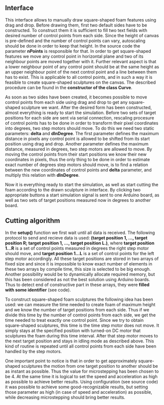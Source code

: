 ## Interface
	
This interface allows to manually draw square-shaped foam features using drag and drop. Before drawing them, first two default sides have to be constructed. To construct them it is sufficient to fill two text fields with desired number of control points from each side. Since the height of canvas is pre-defined and the number of control points can vary, autoscaling should be done in order to keep that height. In the source code the parameter **nPoints** is responsible for that. In order to get square-shaped features we move any control point in horizontal plane and two of its neighbour points are moved together with it. Further relevant aspect is that a lower neighbour point of any control point should be at the same height as an upper neighbour point of the next control point and a line between them has to exist. This is applicable to all control points, and in such a way it is feasible to create square-shaped sculptures on the canvas. The described procedure can be found in the **constructor of the class Curve**.

As soon as two sides have been created, it becomes possible to move control points from each side
using drag and drop to get any square-shaped sculpture we want. After the desired form has been
constructed, almost everything is ready to start the simulation. Before two sets of target positions
for each side are sent via serial connection, rescaling procesure of control points has to be done in
order to transform their pixel coordinates into degrees, two step motors should move. To do this we
need two static parameters: **delta** and **dInDegree**. The first parameter defines the maximum distance in 
pixels any control point is allowed to be shifted from its start position using drag and drop. Another
parameter defines the maximum distance, measured in degrees, two step motors are allowed to move. By
moving the control points from their start positions we know their new coordinates in pixels, thus
the only thing to be done in order to estimate exact number of degrees step motors should move, is to
find a relation between the new coordinates of control points and **delta** parameter, and multiply this
relation with **dInDegree**.

Now it is everything ready to start the simulation, as well as start cutting the foam according to
the drawn sculpture in interface. By clicking two appropriate buttons a start simulation signal
is sent to one Arduino board, as well as two sets of target positions measured now in degrees to another
board.
	
## Cutting algorithm
	
In the **setup()** function we first wait until all data is received. The following protocol to send and recieve data is used: **(target position 1, ..., target position R; target position 1, ..., target position L.)**, where **target position 1...R** is a set of control points measured in degrees the right step motor should move, and **target position 1...L** is a set of control points for the left step motor accordingly. All these target positions are stored in two arrays of fixed size and since it is impossible to know exact number of elements in these two arrays by compile time, this size is selected to be big enough. Another possibility would be to dynamically allocate required memory, but this has been considered as not the best solution using Arduino boards. Thus to detect end of constructive part in these arrays, they were **filled with some
identifier** (see code).

To construct square-shaped foam sculptures the following idea has been used: we can measure the
time needed to create foam of maximum height and we know the number of target positions from each
side. Thus if we divide this time by the number of control points from each side, we get the time
needed to treat exactly one control point. Since we try to obtain square-shaped sculptures, this time
is the time step motor does not move. It simply stays at the specified position with turned-on
DC motor that sculptures the foam during this time interval. After that step motor moves to the next
target position and stays in idling mode as described above. This kind of routine is repeated until
all control points from each side have been handled by the step motors. 

One important point to notice is that in order to get approximately square-shaped sculptures the 
motion from one target position to another should be as instant as possible. Thus the value for 
microstepping has been chosen to be 4. At the same time it is logical to set the speed and 
acceleration as high as possible to achieve better results. Using configuration (see source code) 
it was possible to achieve some good-recognizable results, but setting those parameter as high 
(in case of speed and acceleration) as possible, while decreasing microstepping should bring better results.
